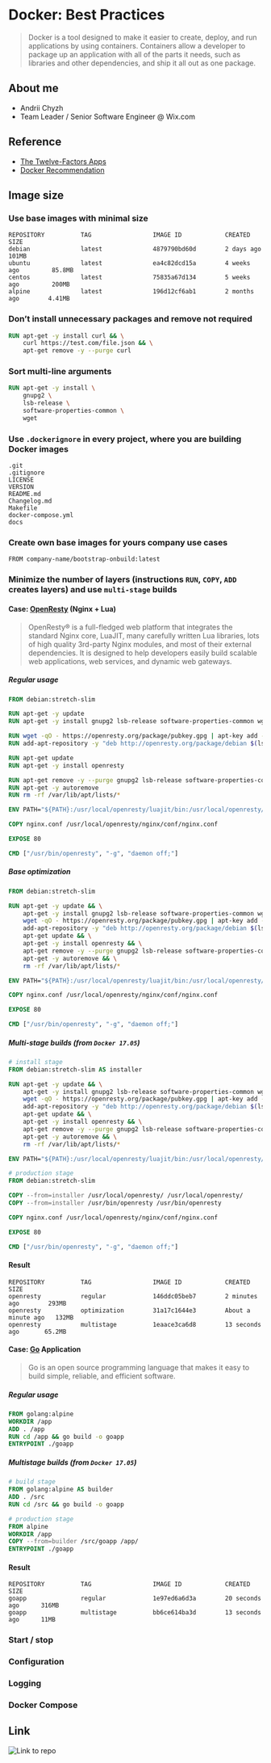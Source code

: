 # Docker: Best Practices

> Docker is a tool designed to make it easier to create, deploy, and run applications by using containers. Containers allow a developer to package up an application with all of the parts it needs, such as libraries and other dependencies, and ship it all out as one package. 


## About me

 - Andrii Chyzh
 - Team Leader / Senior Software Engineer @ Wix.com
 
 
## Reference

 - [The Twelve-Factors Apps](https://12factor.net/)
 - [Docker Recommendation](https://docs.docker.com/develop/develop-images/dockerfile_best-practices/)


## Image size

### Use base images with minimal size
 
```
REPOSITORY          TAG                 IMAGE ID            CREATED             SIZE
debian              latest              4879790bd60d        2 days ago          101MB
ubuntu              latest              ea4c82dcd15a        4 weeks ago         85.8MB
centos              latest              75835a67d134        5 weeks ago         200MB
alpine              latest              196d12cf6ab1        2 months ago        4.41MB
``` 

### Don’t install unnecessary packages and remove not required

```dockerfile
RUN apt-get -y install curl && \
    curl https://test.com/file.json && \
    apt-get remove -y --purge curl
```

### Sort multi-line arguments

```dockerfile
RUN apt-get -y install \
    gnupg2 \
    lsb-release \
    software-properties-common \
    wget
```

### Use `.dockerignore` in every project, where you are building Docker images

```
.git
.gitignore
LICENSE
VERSION
README.md
Changelog.md
Makefile
docker-compose.yml
docs
```

### Create own base images for yours company use cases

```
FROM company-name/bootstrap-onbuild:latest
```

### Minimize the number of layers (instructions `RUN`, `COPY`, `ADD` creates layers) and use `multi-stage` builds


#### Case: [OpenResty](https://openresty.org/en/) (Nginx + Lua)

> OpenResty® is a full-fledged web platform that integrates the standard Nginx core, LuaJIT, many carefully written Lua libraries, lots of high quality 3rd-party Nginx modules, and most of their external dependencies. It is designed to help developers easily build scalable web applications, web services, and dynamic web gateways.


##### Regular usage

```dockerfile
FROM debian:stretch-slim

RUN apt-get -y update
RUN apt-get -y install gnupg2 lsb-release software-properties-common wget

RUN wget -qO - https://openresty.org/package/pubkey.gpg | apt-key add -
RUN add-apt-repository -y "deb http://openresty.org/package/debian $(lsb_release -sc) openresty"

RUN apt-get update
RUN apt-get -y install openresty

RUN apt-get remove -y --purge gnupg2 lsb-release software-properties-common wget
RUN apt-get -y autoremove
RUN rm -rf /var/lib/apt/lists/*

ENV PATH="${PATH}:/usr/local/openresty/luajit/bin:/usr/local/openresty/nginx/sbin:/usr/local/openresty/bin"

COPY nginx.conf /usr/local/openresty/nginx/conf/nginx.conf

EXPOSE 80

CMD ["/usr/bin/openresty", "-g", "daemon off;"]
```

##### Base optimization

````dockerfile
FROM debian:stretch-slim

RUN apt-get -y update && \
    apt-get -y install gnupg2 lsb-release software-properties-common wget && \
    wget -qO - https://openresty.org/package/pubkey.gpg | apt-key add - && \
    add-apt-repository -y "deb http://openresty.org/package/debian $(lsb_release -sc) openresty" && \
    apt-get update && \
    apt-get -y install openresty && \
    apt-get remove -y --purge gnupg2 lsb-release software-properties-common wget && \
    apt-get -y autoremove && \
    rm -rf /var/lib/apt/lists/*

ENV PATH="${PATH}:/usr/local/openresty/luajit/bin:/usr/local/openresty/nginx/sbin:/usr/local/openresty/bin"

COPY nginx.conf /usr/local/openresty/nginx/conf/nginx.conf

EXPOSE 80

CMD ["/usr/bin/openresty", "-g", "daemon off;"]
````

##### Multi-stage builds (from `Docker 17.05`)

```dockerfile
# install stage
FROM debian:stretch-slim AS installer

RUN apt-get -y update && \
    apt-get -y install gnupg2 lsb-release software-properties-common wget && \
    wget -qO - https://openresty.org/package/pubkey.gpg | apt-key add - && \
    add-apt-repository -y "deb http://openresty.org/package/debian $(lsb_release -sc) openresty" && \
    apt-get update && \
    apt-get -y install openresty && \
    apt-get remove -y --purge gnupg2 lsb-release software-properties-common wget && \
    apt-get -y autoremove && \
    rm -rf /var/lib/apt/lists/*

ENV PATH="${PATH}:/usr/local/openresty/luajit/bin:/usr/local/openresty/nginx/sbin:/usr/local/openresty/bin"

# production stage
FROM debian:stretch-slim

COPY --from=installer /usr/local/openresty/ /usr/local/openresty/
COPY --from=installer /usr/bin/openresty /usr/bin/openresty

COPY nginx.conf /usr/local/openresty/nginx/conf/nginx.conf

EXPOSE 80

CMD ["/usr/bin/openresty", "-g", "daemon off;"]
```

#### Result

```
REPOSITORY          TAG                 IMAGE ID            CREATED              SIZE
openresty           regular             146ddc05beb7        2 minutes ago        293MB
openresty           optimization        31a17c1644e3        About a minute ago   132MB
openresty           multistage          1eaace3ca6d8        13 seconds ago       65.2MB
```


#### Case: [Go](https://golang.org/) Application

> Go is an open source programming language that makes it easy to build simple, reliable, and efficient software.


##### Regular usage

```dockerfile
FROM golang:alpine
WORKDIR /app
ADD . /app
RUN cd /app && go build -o goapp
ENTRYPOINT ./goapp
```

##### Multistage builds (from `Docker 17.05`)

```dockerfile
# build stage
FROM golang:alpine AS builder
ADD . /src
RUN cd /src && go build -o goapp

# production stage
FROM alpine
WORKDIR /app
COPY --from=builder /src/goapp /app/
ENTRYPOINT ./goapp
```

#### Result

```
REPOSITORY          TAG                 IMAGE ID            CREATED             SIZE
goapp               regular             1e97ed6a6d3a        20 seconds ago      316MB
goapp               multistage          bb6ce614ba3d        13 seconds ago      11MB
```


### Start / stop


### Configuration 


### Logging


### Docker Compose




## Link

![Link to repo](static/code.png)
